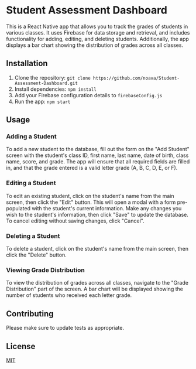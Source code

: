 # Student Assessment Dashboard

This is a React Native app that allows you to track the grades of students in various classes. It uses Firebase for data storage and retrieval, and includes functionality for adding, editing, and deleting students. Additionally, the app displays a bar chart showing the distribution of grades across all classes.

## Installation

1.  Clone the repository: `git clone https://github.com/noava/Student-Assessment-Dashboard.git`
2.  Install dependencies: `npm install`
3.  Add your Firebase configuration details to `firebaseConfig.js`
4.  Run the app: `npm start`

## Usage

### Adding a Student

To add a new student to the database, fill out the form on the "Add Student" screen with the student's class ID, first name, last name, date of birth, class name, score, and grade. The app will ensure that all required fields are filled in, and that the grade entered is a valid letter grade (A, B, C, D, E, or F).

### Editing a Student

To edit an existing student, click on the student's name from the main screen, then click the "Edit" button. This will open a modal with a form pre-populated with the student's current information. Make any changes you wish to the student's information, then click "Save" to update the database. To cancel editing without saving changes, click "Cancel".

### Deleting a Student

To delete a student, click on the student's name from the main screen, then click the "Delete" button.

### Viewing Grade Distribution

To view the distribution of grades across all classes, navigate to the "Grade Distribution" part of the screen. A bar chart will be displayed showing the number of students who received each letter grade.

## Contributing

Please make sure to update tests as appropriate.

## License

[MIT](https://choosealicense.com/licenses/mit/)
